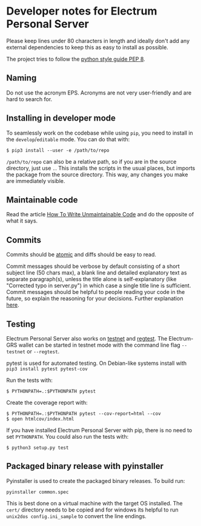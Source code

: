 # Developer notes for Electrum Personal Server

Please keep lines under 80 characters in length and ideally don't add
any external dependencies to keep this as easy to install as possible.

The project tries to follow the [python style guide PEP 8](https://www.python.org/dev/peps/pep-0008/).

## Naming

Do not use the acronym EPS. Acronyms are not very user-friendly and are hard to
search for.

## Installing in developer mode

To seamlessly work on the codebase while using `pip`, you need to
install in the `develop`/`editable` mode.  You can do that with:

    $ pip3 install --user -e /path/to/repo

`/path/to/repo` can also be a relative path, so if you are in the
source directory, just use `.`.  This installs the scripts in the
usual places, but imports the package from the source directory.  This
way, any changes you make are immediately visible.

## Maintainable code

Read the article [How To Write Unmaintainable Code](https://github.com/Droogans/unmaintainable-code/blob/master/README.md) and do the opposite of what it says.

## Commits

Commits should be [atomic](https://en.wikipedia.org/wiki/Atomic_commit#Atomic_commit_convention) and diffs should be easy to read.

Commit messages should be verbose by default consisting of a short subject line
(50 chars max), a blank line and detailed explanatory text as separate
paragraph(s), unless the title alone is self-explanatory (like "Corrected typo
in server.py") in which case a single title line is sufficient. Commit messages
should be helpful to people reading your code in the future, so explain the
reasoning for your decisions. Further explanation
[here](https://chris.beams.io/posts/git-commit/).

## Testing

Electrum Personal Server also works on [testnet](https://en.bitcoin.it/wiki/Testnet)
and [regtest](https://bitcoin.org/en/glossary/regression-test-mode). The
Electrum-GRS wallet can be started in testnet mode with the command line flag
`--testnet` or `--regtest`.

pytest is used for automated testing. On Debian-like systems install with
`pip3 install pytest pytest-cov`

Run the tests with:

    $ PYTHONPATH=.:$PYTHONPATH pytest

Create the coverage report with:

    $ PYTHONPATH=.:$PYTHONPATH pytest --cov-report=html --cov
    $ open htmlcov/index.html

If you have installed Electrum Personal Server with pip, there is no
need to set `PYTHONPATH`.  You could also run the tests with:

    $ python3 setup.py test

## Packaged binary release with pyinstaller

Pyinstaller is used to create the packaged binary releases. To build run:

    pyinstaller common.spec

This is best done on a virtual machine with the target OS installed. The
`cert/` directory needs to be copied and for windows its helpful to run
`unix2dos config.ini_sample` to convert the line endings.
